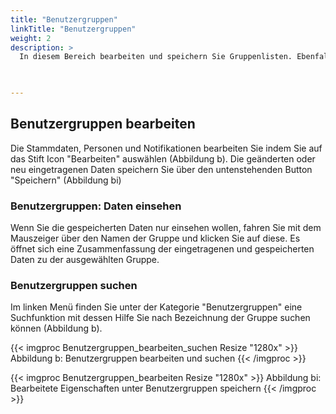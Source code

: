 ```yaml
---
title: "Benutzergruppen"
linkTitle: "Benutzergruppen"
weight: 2
description: >
  In diesem Bereich bearbeiten und speichern Sie Gruppenlisten. Ebenfalls können Sie neue Gruppen anlegen und Stammdaten, Personen und Notifikationen schon bestehender und neuer Gruppen bearbeiten und speichern. 
 


---
```

## Benutzergruppen bearbeiten
Die Stammdaten, Personen und Notifikationen bearbeiten Sie indem Sie auf das Stift Icon "Bearbeiten" auswählen (Abbildung b). 
Die geänderten oder neu eingetragenen Daten speichern Sie über den untenstehenden Button "Speichern" (Abbildung bi)

### Benutzergruppen: Daten einsehen
Wenn Sie die gespeicherten Daten nur einsehen wollen, fahren Sie mit dem Mauszeiger über den Namen der Gruppe und klicken Sie auf diese. Es öffnet sich eine Zusammenfassung der eingetragenen und gespeicherten Daten zu der ausgewählten Gruppe. 

### Benutzergruppen suchen
Im linken Menü finden Sie unter der Kategorie "Benutzergruppen" eine Suchfunktion mit dessen Hilfe Sie nach Bezeichnung der Gruppe suchen können (Abbildung b).

{{< imgproc Benutzergruppen_bearbeiten_suchen Resize "1280x" >}}
Abbildung b: Benutzergruppen bearbeiten und suchen 
{{< /imgproc >}}

{{< imgproc Benutzergruppen_bearbeiten Resize "1280x" >}}
Abbildung bi: Bearbeitete Eigenschaften unter Benutzergruppen speichern
{{< /imgproc >}}